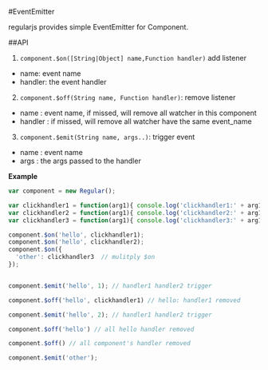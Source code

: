 #EventEmitter

regularjs provides simple EventEmitter for Component.

##API

<a name="message"></a>

1. `component.$on([String|Object] name,Function handler)`  add listener
  - name: event name
  - handler: the event handler
2. `component.$off(String name, Function handler)`: remove listener 
  + name : event name, if missed, will remove all watcher in this component
  + handler : if missed, will remove all  watcher have the same event_name
3. `component.$emit(String name, args..)`: trigger event
  + name : event name
  + args : the args passed to the handler


__Example__


```javascript
var component = new Regular();

var clickhandler1 = function(arg1){ console.log('clickhandler1:' + arg1)}
var clickhandler2 = function(arg1){ console.log('clickhandler2:' + arg1)}
var clickhandler3 = function(arg1){ console.log('clickhandler3:' + arg1)}

component.$on('hello', clickhandler1);
component.$on('hello', clickhandler2);
component.$on({ 
  'other': clickhandler3  // mulitply $on
});


component.$emit('hello', 1); // handler1 handler2 trigger

component.$off('hello', clickhandler1) // hello: handler1 removed

component.$emit('hello', 2); // handler1 handler2 trigger

component.$off('hello') // all hello handler removed

component.$off() // all component's handler removed

component.$emit('other');


```
